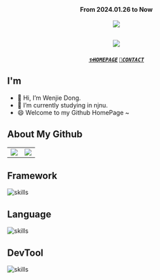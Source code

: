 <!------------ 访问人数统计 ------------>
<div align="center">
    <div><b>From 2024.01.26 to Now</b></div>
    <br />
    <img src="https://visitor-badge.laobi.icu/badge?page_id=Explorer-Dong.Explorer-Dong" />
</div>


<!------------ 动态招呼语 ------------>
<h2 align="center">
    <a href="https://git.io/typing-svg">
        <img src="https://readme-typing-svg.herokuapp.com/?lines=Hi👋+I+am+Wenjie+Dong;Nice+to+meet+you!&center=true&size=30">
    </a>
</h2>


<!------------ 个人网站推广地址 ------------>
<h5 align="center">
    <code><a href="https://blog.csdn.net/qq_73408594/" title="HomepageProfile">✨HOMEPAGE</a></code>
    <code><a href="mailto:19220448@njnu.edu.cn" title="Email">📧CONTACT</a></code>
</h5>


<!------------ 个人介绍 ------------>
## I'm

<ul>
    <li>👋 Hi, I’m Wenjie Dong.</li>
    <li>🔭 I’m currently studying in njnu.</li>
    <li>😄 Welcome to my Github HomePage ~</li>
</ul>


<!------------ 所有仓库概览 ------------>
## About My Github

<table>
  <tr>
    <td>
      <center>
        <!-- 贡献状态 -->
        <img src="https://github-readme-stats.vercel.app/api?username=Explorer-Dong&show_icons=true&theme=solarized-light&count_private=true&hide_border=true">
      </center>
    </td>
    <td>
      <center>
        <!-- 语言占比 -->
        <img src="https://github-readme-stats.vercel.app/api/top-langs/?username=Explorer-Dong&hide=css,html,cmake&hide_border=true">   
      </center>
    </td>
  </tr>
</table>

<!-- 框架 -->
## Framework
![skills](https://skillicons.dev/icons?i=flask,vue,nodejs)


<!-- 语言 -->
## Language
![skills](https://skillicons.dev/icons?i=c,cpp,python,html,css,js)

<!-- 框架 -->
## DevTool
![skills](https://skillicons.dev/icons?i=md,git)
